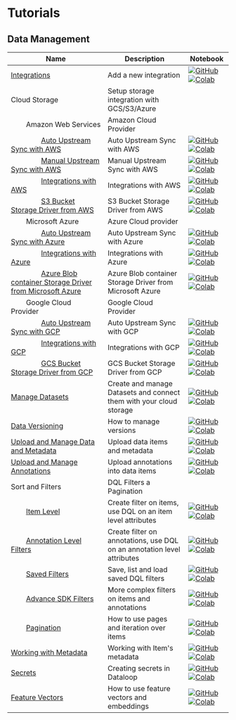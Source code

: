 # Tutorials

## Data Management
| Name | Description | Notebook |
| --- | --- | --- |
| <div>[Integrations](data_management/integrations/chapter.md)</div> | Add a new integration | [![GitHub](https://badgen.net/badge/icon/github?icon=github&label)](https://github.com/dataloop-ai/dtlpy-documentation/blob/main/tutorials/data_management/integrations/chapter.ipynb) [![Colab](https://colab.research.google.com/assets/colab-badge.svg)](https://colab.research.google.com/github/dataloop-ai/dtlpy-documentation/blob/main/tutorials/data_management/integrations/chapter.ipynb) |
| <div>Cloud Storage</div> | Setup storage integration with GCS/S3/Azure | |
| <div>&nbsp;&nbsp;&nbsp;&nbsp;&nbsp;&nbsp;&nbsp;&nbsp;Amazon Web Services</div> | Amazon Cloud Provider | |
| <div>&nbsp;&nbsp;&nbsp;&nbsp;&nbsp;&nbsp;&nbsp;&nbsp;&nbsp;&nbsp;&nbsp;&nbsp;&nbsp;&nbsp;&nbsp;&nbsp;[Auto Upstream Sync with AWS](data_management/cloud_storage/aws/auto_upstream_sync/chapter.md)</div> | Auto Upstream Sync with AWS | [![GitHub](https://badgen.net/badge/icon/github?icon=github&label)](https://github.com/dataloop-ai/dtlpy-documentation/blob/main/tutorials/data_management/cloud_storage/aws/auto_upstream_sync/chapter.ipynb) [![Colab](https://colab.research.google.com/assets/colab-badge.svg)](https://colab.research.google.com/github/dataloop-ai/dtlpy-documentation/blob/main/tutorials/data_management/cloud_storage/aws/auto_upstream_sync/chapter.ipynb) |
| <div>&nbsp;&nbsp;&nbsp;&nbsp;&nbsp;&nbsp;&nbsp;&nbsp;&nbsp;&nbsp;&nbsp;&nbsp;&nbsp;&nbsp;&nbsp;&nbsp;[Manual Upstream Sync with AWS](data_management/cloud_storage/aws/manual_item_upstream_sync/chapter.md)</div> | Manual Upstream Sync with AWS | [![GitHub](https://badgen.net/badge/icon/github?icon=github&label)](https://github.com/dataloop-ai/dtlpy-documentation/blob/main/tutorials/data_management/cloud_storage/aws/manual_item_upstream_sync/chapter.ipynb) [![Colab](https://colab.research.google.com/assets/colab-badge.svg)](https://colab.research.google.com/github/dataloop-ai/dtlpy-documentation/blob/main/tutorials/data_management/cloud_storage/aws/manual_item_upstream_sync/chapter.ipynb) |
| <div>&nbsp;&nbsp;&nbsp;&nbsp;&nbsp;&nbsp;&nbsp;&nbsp;&nbsp;&nbsp;&nbsp;&nbsp;&nbsp;&nbsp;&nbsp;&nbsp;[Integrations with AWS](data_management/cloud_storage/aws/integration/chapter.md)</div> | Integrations with AWS | [![GitHub](https://badgen.net/badge/icon/github?icon=github&label)](https://github.com/dataloop-ai/dtlpy-documentation/blob/main/tutorials/data_management/cloud_storage/aws/integration/chapter.ipynb) [![Colab](https://colab.research.google.com/assets/colab-badge.svg)](https://colab.research.google.com/github/dataloop-ai/dtlpy-documentation/blob/main/tutorials/data_management/cloud_storage/aws/integration/chapter.ipynb) |
| <div>&nbsp;&nbsp;&nbsp;&nbsp;&nbsp;&nbsp;&nbsp;&nbsp;&nbsp;&nbsp;&nbsp;&nbsp;&nbsp;&nbsp;&nbsp;&nbsp;[S3 Bucket Storage Driver from AWS](data_management/cloud_storage/aws/storage_driver/chapter.md)</div> | S3 Bucket Storage Driver from AWS | [![GitHub](https://badgen.net/badge/icon/github?icon=github&label)](https://github.com/dataloop-ai/dtlpy-documentation/blob/main/tutorials/data_management/cloud_storage/aws/storage_driver/chapter.ipynb) [![Colab](https://colab.research.google.com/assets/colab-badge.svg)](https://colab.research.google.com/github/dataloop-ai/dtlpy-documentation/blob/main/tutorials/data_management/cloud_storage/aws/storage_driver/chapter.ipynb) |
| <div>&nbsp;&nbsp;&nbsp;&nbsp;&nbsp;&nbsp;&nbsp;&nbsp;Microsoft Azure</div> | Azure Cloud provider | |
| <div>&nbsp;&nbsp;&nbsp;&nbsp;&nbsp;&nbsp;&nbsp;&nbsp;&nbsp;&nbsp;&nbsp;&nbsp;&nbsp;&nbsp;&nbsp;&nbsp;[Auto Upstream Sync with Azure](data_management/cloud_storage/azure/auto_upstream_sync/chapter.md)</div> | Auto Upstream Sync with Azure | [![GitHub](https://badgen.net/badge/icon/github?icon=github&label)](https://github.com/dataloop-ai/dtlpy-documentation/blob/main/tutorials/data_management/cloud_storage/azure/auto_upstream_sync/chapter.ipynb) [![Colab](https://colab.research.google.com/assets/colab-badge.svg)](https://colab.research.google.com/github/dataloop-ai/dtlpy-documentation/blob/main/tutorials/data_management/cloud_storage/azure/auto_upstream_sync/chapter.ipynb) |
| <div>&nbsp;&nbsp;&nbsp;&nbsp;&nbsp;&nbsp;&nbsp;&nbsp;&nbsp;&nbsp;&nbsp;&nbsp;&nbsp;&nbsp;&nbsp;&nbsp;[Integrations with Azure](data_management/cloud_storage/azure/integration/chapter.md)</div> | Integrations with Azure | [![GitHub](https://badgen.net/badge/icon/github?icon=github&label)](https://github.com/dataloop-ai/dtlpy-documentation/blob/main/tutorials/data_management/cloud_storage/azure/integration/chapter.ipynb) [![Colab](https://colab.research.google.com/assets/colab-badge.svg)](https://colab.research.google.com/github/dataloop-ai/dtlpy-documentation/blob/main/tutorials/data_management/cloud_storage/azure/integration/chapter.ipynb) |
| <div>&nbsp;&nbsp;&nbsp;&nbsp;&nbsp;&nbsp;&nbsp;&nbsp;&nbsp;&nbsp;&nbsp;&nbsp;&nbsp;&nbsp;&nbsp;&nbsp;[Azure Blob container Storage Driver from Microsoft Azure](data_management/cloud_storage/azure/storage_driver/chapter.md)</div> | Azure Blob container Storage Driver from Microsoft Azure | [![GitHub](https://badgen.net/badge/icon/github?icon=github&label)](https://github.com/dataloop-ai/dtlpy-documentation/blob/main/tutorials/data_management/cloud_storage/azure/storage_driver/chapter.ipynb) [![Colab](https://colab.research.google.com/assets/colab-badge.svg)](https://colab.research.google.com/github/dataloop-ai/dtlpy-documentation/blob/main/tutorials/data_management/cloud_storage/azure/storage_driver/chapter.ipynb) |
| <div>&nbsp;&nbsp;&nbsp;&nbsp;&nbsp;&nbsp;&nbsp;&nbsp;Google Cloud Provider</div> | Google Cloud Provider | |
| <div>&nbsp;&nbsp;&nbsp;&nbsp;&nbsp;&nbsp;&nbsp;&nbsp;&nbsp;&nbsp;&nbsp;&nbsp;&nbsp;&nbsp;&nbsp;&nbsp;[Auto Upstream Sync with GCP](data_management/cloud_storage/gcp/auto_upstream_sync/chapter.md)</div> | Auto Upstream Sync with GCP | [![GitHub](https://badgen.net/badge/icon/github?icon=github&label)](https://github.com/dataloop-ai/dtlpy-documentation/blob/main/tutorials/data_management/cloud_storage/gcp/auto_upstream_sync/chapter.ipynb) [![Colab](https://colab.research.google.com/assets/colab-badge.svg)](https://colab.research.google.com/github/dataloop-ai/dtlpy-documentation/blob/main/tutorials/data_management/cloud_storage/gcp/auto_upstream_sync/chapter.ipynb) |
| <div>&nbsp;&nbsp;&nbsp;&nbsp;&nbsp;&nbsp;&nbsp;&nbsp;&nbsp;&nbsp;&nbsp;&nbsp;&nbsp;&nbsp;&nbsp;&nbsp;[Integrations with GCP](data_management/cloud_storage/gcp/integration/chapter.md)</div> | Integrations with GCP | [![GitHub](https://badgen.net/badge/icon/github?icon=github&label)](https://github.com/dataloop-ai/dtlpy-documentation/blob/main/tutorials/data_management/cloud_storage/gcp/integration/chapter.ipynb) [![Colab](https://colab.research.google.com/assets/colab-badge.svg)](https://colab.research.google.com/github/dataloop-ai/dtlpy-documentation/blob/main/tutorials/data_management/cloud_storage/gcp/integration/chapter.ipynb) |
| <div>&nbsp;&nbsp;&nbsp;&nbsp;&nbsp;&nbsp;&nbsp;&nbsp;&nbsp;&nbsp;&nbsp;&nbsp;&nbsp;&nbsp;&nbsp;&nbsp;[GCS Bucket Storage Driver from GCP](data_management/cloud_storage/gcp/storage_driver/chapter.md)</div> | GCS Bucket Storage Driver from GCP | [![GitHub](https://badgen.net/badge/icon/github?icon=github&label)](https://github.com/dataloop-ai/dtlpy-documentation/blob/main/tutorials/data_management/cloud_storage/gcp/storage_driver/chapter.ipynb) [![Colab](https://colab.research.google.com/assets/colab-badge.svg)](https://colab.research.google.com/github/dataloop-ai/dtlpy-documentation/blob/main/tutorials/data_management/cloud_storage/gcp/storage_driver/chapter.ipynb) |
| <div>[Manage Datasets](data_management/manage_datasets/chapter.md)</div> | Create and manage Datasets and connect them with your cloud storage | [![GitHub](https://badgen.net/badge/icon/github?icon=github&label)](https://github.com/dataloop-ai/dtlpy-documentation/blob/main/tutorials/data_management/manage_datasets/chapter.ipynb) [![Colab](https://colab.research.google.com/assets/colab-badge.svg)](https://colab.research.google.com/github/dataloop-ai/dtlpy-documentation/blob/main/tutorials/data_management/manage_datasets/chapter.ipynb) |
| <div>[Data Versioning](data_management/data_versioning/chapter.md)</div> | How to manage versions | [![GitHub](https://badgen.net/badge/icon/github?icon=github&label)](https://github.com/dataloop-ai/dtlpy-documentation/blob/main/tutorials/data_management/data_versioning/chapter.ipynb) [![Colab](https://colab.research.google.com/assets/colab-badge.svg)](https://colab.research.google.com/github/dataloop-ai/dtlpy-documentation/blob/main/tutorials/data_management/data_versioning/chapter.ipynb) |
| <div>[Upload and Manage Data and Metadata](data_management/upload_and_manage_items/chapter.md)</div> | Upload data items and metadata | [![GitHub](https://badgen.net/badge/icon/github?icon=github&label)](https://github.com/dataloop-ai/dtlpy-documentation/blob/main/tutorials/data_management/upload_and_manage_items/chapter.ipynb) [![Colab](https://colab.research.google.com/assets/colab-badge.svg)](https://colab.research.google.com/github/dataloop-ai/dtlpy-documentation/blob/main/tutorials/data_management/upload_and_manage_items/chapter.ipynb) |
| <div>[Upload and Manage Annotations](data_management/upload_and_manage_annotations/chapter.md)</div> | Upload annotations into data items | [![GitHub](https://badgen.net/badge/icon/github?icon=github&label)](https://github.com/dataloop-ai/dtlpy-documentation/blob/main/tutorials/data_management/upload_and_manage_annotations/chapter.ipynb) [![Colab](https://colab.research.google.com/assets/colab-badge.svg)](https://colab.research.google.com/github/dataloop-ai/dtlpy-documentation/blob/main/tutorials/data_management/upload_and_manage_annotations/chapter.ipynb) |
| <div>Sort and Filters</div> | DQL Filters a Pagination | |
| <div>&nbsp;&nbsp;&nbsp;&nbsp;&nbsp;&nbsp;&nbsp;&nbsp;[Item Level](data_management/sort_and_filter/item_level/chapter.md)</div> | Create filter on items, use DQL on an item level attributes | [![GitHub](https://badgen.net/badge/icon/github?icon=github&label)](https://github.com/dataloop-ai/dtlpy-documentation/blob/main/tutorials/data_management/sort_and_filter/item_level/chapter.ipynb) [![Colab](https://colab.research.google.com/assets/colab-badge.svg)](https://colab.research.google.com/github/dataloop-ai/dtlpy-documentation/blob/main/tutorials/data_management/sort_and_filter/item_level/chapter.ipynb) |
| <div>&nbsp;&nbsp;&nbsp;&nbsp;&nbsp;&nbsp;&nbsp;&nbsp;[Annotation Level Filters](data_management/sort_and_filter/annotation_level/chapter.md)</div> | Create filter on annotations, use DQL on an annotation level attributes | [![GitHub](https://badgen.net/badge/icon/github?icon=github&label)](https://github.com/dataloop-ai/dtlpy-documentation/blob/main/tutorials/data_management/sort_and_filter/annotation_level/chapter.ipynb) [![Colab](https://colab.research.google.com/assets/colab-badge.svg)](https://colab.research.google.com/github/dataloop-ai/dtlpy-documentation/blob/main/tutorials/data_management/sort_and_filter/annotation_level/chapter.ipynb) |
| <div>&nbsp;&nbsp;&nbsp;&nbsp;&nbsp;&nbsp;&nbsp;&nbsp;[Saved Filters](data_management/sort_and_filter/saved_filters/chapter.md)</div> | Save, list and load saved DQL filters | [![GitHub](https://badgen.net/badge/icon/github?icon=github&label)](https://github.com/dataloop-ai/dtlpy-documentation/blob/main/tutorials/data_management/sort_and_filter/saved_filters/chapter.ipynb) [![Colab](https://colab.research.google.com/assets/colab-badge.svg)](https://colab.research.google.com/github/dataloop-ai/dtlpy-documentation/blob/main/tutorials/data_management/sort_and_filter/saved_filters/chapter.ipynb) |
| <div>&nbsp;&nbsp;&nbsp;&nbsp;&nbsp;&nbsp;&nbsp;&nbsp;[Advance SDK Filters](data_management/sort_and_filter/advanced_sdk_filters/chapter.md)</div> | More complex filters on items and annotations | [![GitHub](https://badgen.net/badge/icon/github?icon=github&label)](https://github.com/dataloop-ai/dtlpy-documentation/blob/main/tutorials/data_management/sort_and_filter/advanced_sdk_filters/chapter.ipynb) [![Colab](https://colab.research.google.com/assets/colab-badge.svg)](https://colab.research.google.com/github/dataloop-ai/dtlpy-documentation/blob/main/tutorials/data_management/sort_and_filter/advanced_sdk_filters/chapter.ipynb) |
| <div>&nbsp;&nbsp;&nbsp;&nbsp;&nbsp;&nbsp;&nbsp;&nbsp;[Pagination](data_management/sort_and_filter/pagination/chapter.md)</div> | How to use pages and iteration over items | [![GitHub](https://badgen.net/badge/icon/github?icon=github&label)](https://github.com/dataloop-ai/dtlpy-documentation/blob/main/tutorials/data_management/sort_and_filter/pagination/chapter.ipynb) [![Colab](https://colab.research.google.com/assets/colab-badge.svg)](https://colab.research.google.com/github/dataloop-ai/dtlpy-documentation/blob/main/tutorials/data_management/sort_and_filter/pagination/chapter.ipynb) |
| <div>[Working with Metadata](data_management/working_with_metadata/chapter.md)</div> | Working with Item's metadata | [![GitHub](https://badgen.net/badge/icon/github?icon=github&label)](https://github.com/dataloop-ai/dtlpy-documentation/blob/main/tutorials/data_management/working_with_metadata/chapter.ipynb) [![Colab](https://colab.research.google.com/assets/colab-badge.svg)](https://colab.research.google.com/github/dataloop-ai/dtlpy-documentation/blob/main/tutorials/data_management/working_with_metadata/chapter.ipynb) |
| <div>[Secrets](data_management/secrets/chapter.md)</div> | Creating secrets in Dataloop | [![GitHub](https://badgen.net/badge/icon/github?icon=github&label)](https://github.com/dataloop-ai/dtlpy-documentation/blob/main/tutorials/data_management/secrets/chapter.ipynb) [![Colab](https://colab.research.google.com/assets/colab-badge.svg)](https://colab.research.google.com/github/dataloop-ai/dtlpy-documentation/blob/main/tutorials/data_management/secrets/chapter.ipynb) |
| <div>[Feature Vectors](data_management/feature_vectors/chapter.md)</div> | How to use feature vectors and embeddings | [![GitHub](https://badgen.net/badge/icon/github?icon=github&label)](https://github.com/dataloop-ai/dtlpy-documentation/blob/main/tutorials/data_management/feature_vectors/chapter.ipynb) [![Colab](https://colab.research.google.com/assets/colab-badge.svg)](https://colab.research.google.com/github/dataloop-ai/dtlpy-documentation/blob/main/tutorials/data_management/feature_vectors/chapter.ipynb) |